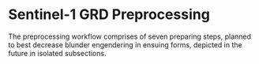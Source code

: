 # Sentinel-1 GRD Preprocessing
The preprocessing workflow comprises of seven preparing steps, planned to best decrease blunder engendering in ensuing forms, depicted in the future in isolated subsections.
